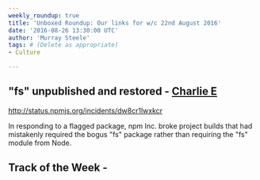 ```yaml
---
weekly_roundup: true
title: 'Unboxed Roundup: Our links for w/c 22nd August 2016'
date: '2016-08-26 13:30:00 UTC'
author: 'Murray Steele'
tags: # (Delete as appropriate)
- Culture

---
```


## "fs" unpublished and restored - [Charlie E](/people#charlie-egan)

http://status.npmjs.org/incidents/dw8cr1lwxkcr

In responding to a flagged package, npm Inc. broke project builds that had mistakenly required the bogus "fs" package rather than requiring the "fs" module from Node.

## Track of the Week - [](/people#)
